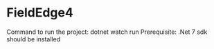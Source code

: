 # FieldEdge4

Command to run the project:
dotnet watch run
Prerequisite: .Net 7 sdk should be installed

